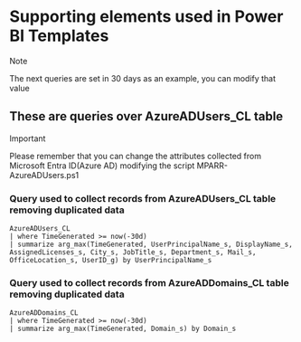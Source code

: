 # Supporting elements used in Power BI Templates

> [!NOTE]
> The next queries are set in 30 days as an example, you can modify that value

## These are queries over AzureADUsers_CL table

> [!IMPORTANT]
> Please remember that you can change the attributes collected from Microsoft Entra ID(Azure AD) modifying the script MPARR-AzureADUsers.ps1

### Query used to collect records from AzureADUsers_CL table removing duplicated data
```Kusto
AzureADUsers_CL 
| where TimeGenerated >= now(-30d)
| summarize arg_max(TimeGenerated, UserPrincipalName_s, DisplayName_s, AssignedLicenses_s, City_s, JobTitle_s, Department_s, Mail_s, OfficeLocation_s, UserID_g) by UserPrincipalName_s
```

### Query used to collect records from AzureADDomains_CL table removing duplicated data
```Kusto
AzureADDomains_CL
| where TimeGenerated >= now(-30d)
| summarize arg_max(TimeGenerated, Domain_s) by Domain_s
```
